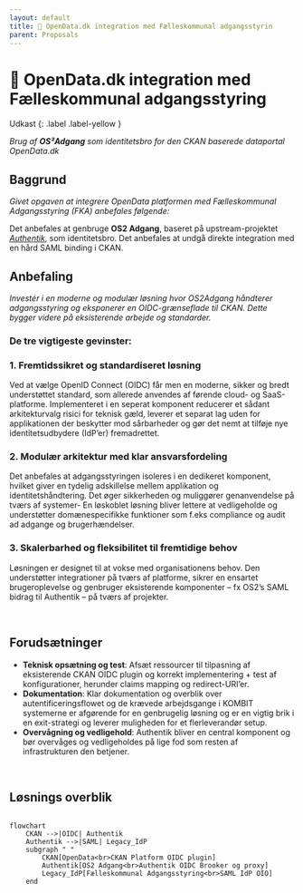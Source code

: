 ```yaml
---
layout: default
title: 🔄 OpenData.dk integration med Fælleskommunal adgangsstyrin
parent: Proposals
---
```


# 🔄 OpenData.dk integration med Fælleskommunal adgangsstyring

Udkast
{: .label .label-yellow }

_Brug af **OS²Adgang** som identitetsbro for den CKAN baserede dataportal OpenData.dk_

## Baggrund
_Givet opgaven at integrere OpenData platformen med Fælleskommunal Adgangsstyring (FKA) anbefales følgende:_

Det anbefales at genbruge **OS2 Adgang**, baseret på upstream-projektet [*Authentik*](https://goauthentik.io/), som identitetsbro.
Det anbefales at undgå direkte integration med en hård SAML binding i CKAN.

## Anbefaling
_Investér i en moderne og modulær løsning hvor OS2Adgang håndterer adgangsstyring og eksponerer en OIDC-grænseflade til CKAN. Dette bygger videre på eksisterende arbejde og standarder._

### De tre vigtigeste gevinster:

### 1. Fremtidssikret og standardiseret løsning
Ved at vælge OpenID Connect (OIDC) får men en moderne, sikker og bredt understøttet standard, som allerede anvendes af førende cloud- og SaaS-platforme. Implementeret i en seperat komponent reducerer et sådant arkitekturvalg risici for teknisk gæld, leverer et separat lag uden for applikationen der beskytter mod sårbarheder og gør det nemt at tilføje nye identitetsudbydere (IdP’er) fremadrettet.

### 2. Modulær arkitektur med klar ansvarsfordeling
Det anbefales at adgangsstyringen isoleres i en dedikeret komponent, hvilket giver en tydelig adskillelse mellem applikation og identitetshåndtering. Det øger sikkerheden og muliggører genanvendelse på tværs af systemer- En løskoblet løsning bliver lettere at vedligeholde og understøtter domænespecifikke funktioner som f.eks compliance og audit ad adgange og brugerhændelser.

### 3. Skalerbarhed og fleksibilitet til fremtidige behov
Løsningen er designet til at vokse med organisationens behov. Den understøtter integrationer på tværs af platforme, sikrer en ensartet brugeroplevelse og genbruger eksisterende komponenter – fx OS2’s SAML bidrag til Authentik – på tværs af projekter.

<br>

## Forudsætninger

- **Teknisk opsætning og test**: Afsæt ressourcer til tilpasning af eksisterende CKAN OIDC plugin og korrekt implementering + test af konfigurationer, herunder claims mapping og redirect-URI’er.
- **Dokumentation**: Klar dokumentation og overblik over autentificeringsflowet og de krævede arbejdsgange i KOMBIT systemerne er afgørende for en genbrugelig løsning og er en vigtig brik i en exit-strategi og leverer muligheden for et flerleverandør setup.
- **Overvågning og vedligehold**: Authentik bliver en central komponent og bør overvåges og vedligeholdes på lige fod som resten af infrastrukturen den betjener.

<br>

## Løsnings overblik

```mermaid

flowchart 
    CKAN -->|OIDC| Authentik
    Authentik -->|SAML| Legacy_IdP
    subgraph " "
        CKAN[OpenData<br>CKAN Platform OIDC plugin]
        Authentik[OS2 Adgang<br>Authentik OIDC Brooker og proxy]
        Legacy_IdP[Fælleskommunal Adgangsstyring<br>SAML IdP OIO]
    end
    
```